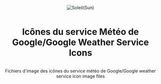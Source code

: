 <p align="center">
    <img src="https://i.ibb.co/xLSvLsn/1.png" alt="Soleil(Sun)">
<h1 align="center" style="display: inline-block;">Icônes du service Météo de Google/Google Weather Service Icons</h1>
  <p align="center">Fichiers d'image des icônes du service météo de Google/Google weather service icon image files</p>
  </p>
